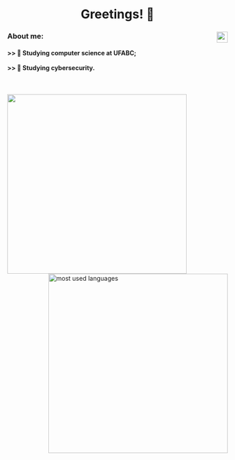 <div align="center">
  <h1>Greetings! 🖖</h1>
</div>

<div align="left">
  <a href="https://www.linkedin.com/in/miguel-piva/" target="_blank"><img align="right" width="25px" src="https://raw.githubusercontent.com/peterthehan/peterthehan/master/assets/linkedin.svg" target="_blank"></a>
  <h3>
    About me:
  </h3>

  <h4>
    >> 📖 Studying computer science at UFABC;</br></br>
    >> 📕 Studying cybersecurity.
  </h4>
</div>

</br>
</br>


<a href="https://github.com/MiguelPiva">
<img width="410em" src="https://github-readme-stats.vercel.app/api?username=MiguelPiva&show_icons=true&include_all_commits=true&count_private=true&rank_icon=github&bg_color=90,111746,2A3AE8&title_color=27C0DB&text_color=fff&ring_color=27C0DB&icon_color=209AB0"/>
</a>
<a href="https://github.com/MiguelPiva?tab=repositories">
<img width="410em" align="right" alt="most used languages" src="https://github-readme-stats.vercel.app/api/top-langs/?username=MiguelPiva&layout=donut&langs_count=16&bg_color=90,111746,2A3AE8&title_color=27C0DB&text_color=fff"/>
</a>

</br>
</br>
